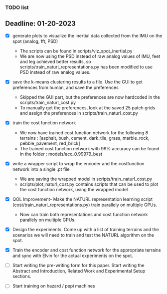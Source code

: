 ### TODO list
## Deadline: 01-20-2023


- [X] generate plots to visualize the inertial data collected from the IMU on the spot (analog, fft, PSD)
    - The scripts can be found in scripts/viz_spot_inertial.py
    - We are now using the PSD instead of raw analog values of IMU, feet and leg achieved better results, so scripts/train_naturl_representations.py has been modified to use PSD instead of raw analog values.

- [X] save the k-means clustering results to a file. Use the GUI to get preferences from human, and save the preferences
    - Skipped the GUI part, but the preferences are now hardcoded in the scripts/train_naturl_cost.py
    - To manually get the preferences, look at the saved 25 patch grids and assign the preferences in scripts/train_naturl_cost.py

- [X] train the cost function network
    - We now have trained cost function network for the following 8 terrains : [asphalt, bush, cement, dark_tile, grass, marble_rock, pebble_pavement, red_brick]
    - The trained cost function network with 99% accuracy can be found in the folder : models/acc_0.99979_best

- [X] write a wrapper script to wrap the encoder and the costfunction network into a single .pt file
    - We are saving the wrapped model in scripts/train_naturl_cost.py
    - scripts/plot_naturl_cost.py contains scripts that can be used to plot the cost function network, using the wrapped model

- [X] QOL Improvement- Make the NATURL representation learning script (cost/train_naturl_representations.py) train parallely on multiple GPUs.
    - Now can train both representations and cost function network parallely on multiple GPUs.
    
- [X] Design the experiments. Come up with a list of training terrains and the scenarios we will need to train and test the NATURL algorithm on the spot. 
- [X] Train the encoder and cost function network for the appropriate terrains and sync with Elvin for the actual experiments on the spot.
- [ ] Start writing the pre-writing form for this paper. Start writing the Abstract and Introduction, Related Work and Experimental Setup sections.

- [ ] Start training on hazard / pepi machines


